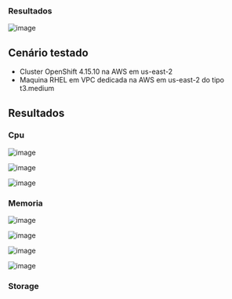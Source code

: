 ### Resultados
![image](https://github.com/user-attachments/assets/51c42d90-8fd9-4985-af77-159550dc0edb)

## Cenário testado
- Cluster OpenShift 4.15.10 na AWS em us-east-2
- Maquina RHEL em VPC dedicada na AWS em us-east-2 do tipo t3.medium

## Resultados
### Cpu

![image](https://github.com/user-attachments/assets/e3e01831-12e5-4651-a17e-26f3eac95ac4)

![image](https://github.com/user-attachments/assets/0d6e19e2-8920-44e0-8c85-414836469dfe)

![image](https://github.com/user-attachments/assets/52efde88-5817-4b9e-b9da-5b00077d9ffb)

### Memoria

![image](https://github.com/user-attachments/assets/c1fc3138-3193-45c6-80bc-783780aea93d)

![image](https://github.com/user-attachments/assets/7bc0593c-ae58-4c29-bff2-a3cc0ba2f499)

![image](https://github.com/user-attachments/assets/c8b7eee2-1939-44a2-9d14-5d20bbeb6d67)

![image](https://github.com/user-attachments/assets/023b1fc4-5514-4481-a0f6-f2c5997a80bd)


### Storage




